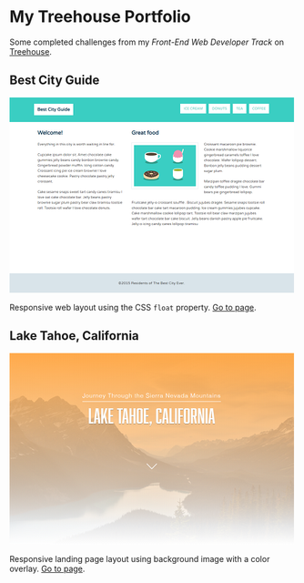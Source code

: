 # My Treehouse Portfolio

Some completed challenges from my *Front-End Web Developer Track* on [Treehouse](https://teamtreehouse.com/).



## Best City Guide


[![Image](./project-images/best-city-guide.png)](https://luisgerardodev.github.io/treehouse-portfolio/css-floats/)


Responsive web layout using the CSS `float` property. [Go to page](https://luisgerardodev.github.io/treehouse-portfolio/css-floats/).



## Lake Tahoe, California


[![Image](./project-images/lake-tahoe.png)](https://luisgerardodev.github.io/treehouse-portfolio/css-shadows/)


Responsive landing page layout using background image with a color overlay. [Go to page](https://luisgerardodev.github.io/treehouse-portfolio/css-shadows/).